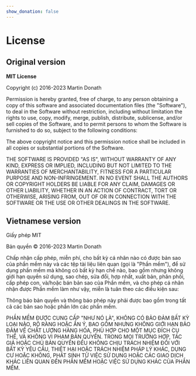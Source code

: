 ```yaml
---
show_donation: false
---
```


# License

## Original version

**MIT License**

Copyright (c) 2016-2023 Martin Donath

Permission is hereby granted, free of charge, to any person obtaining a copy
of this software and associated documentation files (the "Software"), to
deal in the Software without restriction, including without limitation the
rights to use, copy, modify, merge, publish, distribute, sublicense, and/or
sell copies of the Software, and to permit persons to whom the Software is
furnished to do so, subject to the following conditions:

The above copyright notice and this permission notice shall be included in
all copies or substantial portions of the Software.

THE SOFTWARE IS PROVIDED "AS IS", WITHOUT WARRANTY OF ANY KIND, EXPRESS OR
IMPLIED, INCLUDING BUT NOT LIMITED TO THE WARRANTIES OF MERCHANTABILITY,
FITNESS FOR A PARTICULAR PURPOSE AND NON-INFRINGEMENT. IN NO EVENT SHALL THE
AUTHORS OR COPYRIGHT HOLDERS BE LIABLE FOR ANY CLAIM, DAMAGES OR OTHER
LIABILITY, WHETHER IN AN ACTION OF CONTRACT, TORT OR OTHERWISE, ARISING
FROM, OUT OF OR IN CONNECTION WITH THE SOFTWARE OR THE USE OR OTHER DEALINGS
IN THE SOFTWARE.

## Vietnamese version

Giấy phép MIT

Bản quyền © 2016-2023 Martin Donath

Chấp nhận cấp phép, miễn phí, cho bất kỳ cá nhân nào có được bản sao của phần mềm này và các tệp tài liệu liên quan (gọi là "Phần mềm"), để sử dụng phần mềm mà không có bất kỳ hạn chế nào, bao gồm nhưng không giới hạn quyền sử dụng, sao chép, sửa đổi, hợp nhất, xuất bản, phân phối, cấp phép con, và/hoặc bán bản sao của Phần mềm, và cho phép cá nhân nhận được Phần mềm làm như vậy, miễn là tuân theo các điều kiện sau:

Thông báo bản quyền và thông báo phép này phải được bao gồm trong tất cả các bản sao hoặc phần lớn các phần mềm.

PHẦN MỀM ĐƯỢC CUNG CẤP "NHƯ NÓ LÀ", KHÔNG CÓ BẢO ĐẢM BẤT KỲ LOẠI NÀO, RÕ RÀNG HOẶC ẨN Ý, BAO GỒM NHƯNG KHÔNG GIỚI HẠN BẢO ĐẢM VỀ CHẤT LƯỢNG HÀNG HÓA, PHÙ HỢP CHO MỘT MỤC ĐÍCH CỤ THỂ, VÀ KHÔNG VI PHẠM BẢN QUYỀN. TRONG MỌI TRƯỜNG HỢP, TÁC GIẢ HOẶC CHỦ BẢN QUYỀN ĐỀU KHÔNG CHỊU TRÁCH NHIỆM ĐỐI VỚI BẤT KỲ YÊU CẦU, THIỆT HẠI HOẶC TRÁCH NHIỆM PHÁP LÝ KHÁC, DỤNG CƯ HOẶC KHÔNG, PHÁT SINH TỪ VIỆC SỬ DỤNG HOẶC CÁC GIAO DỊCH KHÁC LIÊN QUAN ĐẾN PHẦN MỀM HOẶC VIỆC SỬ DỤNG KHÁC CỦA PHẦN MỀM.